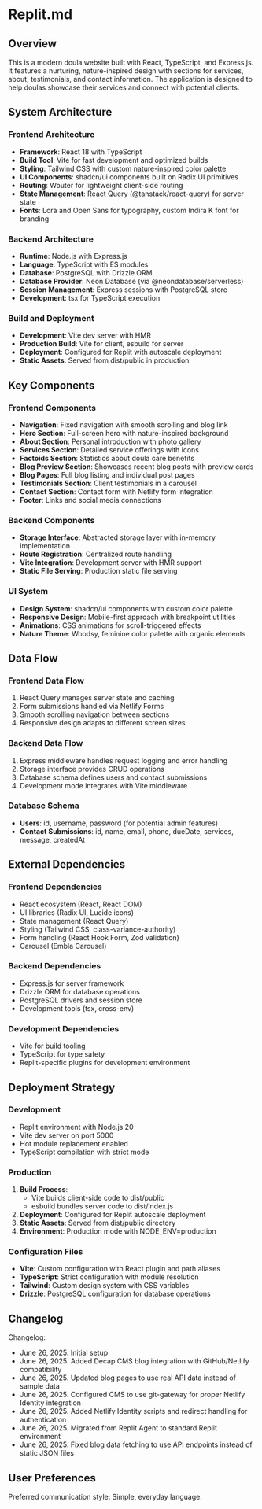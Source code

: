 # Replit.md

## Overview

This is a modern doula website built with React, TypeScript, and Express.js. It features a nurturing, nature-inspired design with sections for services, about, testimonials, and contact information. The application is designed to help doulas showcase their services and connect with potential clients.

## System Architecture

### Frontend Architecture
- **Framework**: React 18 with TypeScript
- **Build Tool**: Vite for fast development and optimized builds
- **Styling**: Tailwind CSS with custom nature-inspired color palette
- **UI Components**: shadcn/ui components built on Radix UI primitives
- **Routing**: Wouter for lightweight client-side routing
- **State Management**: React Query (@tanstack/react-query) for server state
- **Fonts**: Lora and Open Sans for typography, custom Indira K font for branding

### Backend Architecture
- **Runtime**: Node.js with Express.js
- **Language**: TypeScript with ES modules
- **Database**: PostgreSQL with Drizzle ORM
- **Database Provider**: Neon Database (via @neondatabase/serverless)
- **Session Management**: Express sessions with PostgreSQL store
- **Development**: tsx for TypeScript execution

### Build and Deployment
- **Development**: Vite dev server with HMR
- **Production Build**: Vite for client, esbuild for server
- **Deployment**: Configured for Replit with autoscale deployment
- **Static Assets**: Served from dist/public in production

## Key Components

### Frontend Components
- **Navigation**: Fixed navigation with smooth scrolling and blog link
- **Hero Section**: Full-screen hero with nature-inspired background
- **About Section**: Personal introduction with photo gallery
- **Services Section**: Detailed service offerings with icons
- **Factoids Section**: Statistics about doula care benefits
- **Blog Preview Section**: Showcases recent blog posts with preview cards
- **Blog Pages**: Full blog listing and individual post pages
- **Testimonials Section**: Client testimonials in a carousel
- **Contact Section**: Contact form with Netlify form integration
- **Footer**: Links and social media connections

### Backend Components
- **Storage Interface**: Abstracted storage layer with in-memory implementation
- **Route Registration**: Centralized route handling
- **Vite Integration**: Development server with HMR support
- **Static File Serving**: Production static file serving

### UI System
- **Design System**: shadcn/ui components with custom color palette
- **Responsive Design**: Mobile-first approach with breakpoint utilities
- **Animations**: CSS animations for scroll-triggered effects
- **Nature Theme**: Woodsy, feminine color palette with organic elements

## Data Flow

### Frontend Data Flow
1. React Query manages server state and caching
2. Form submissions handled via Netlify Forms
3. Smooth scrolling navigation between sections
4. Responsive design adapts to different screen sizes

### Backend Data Flow
1. Express middleware handles request logging and error handling
2. Storage interface provides CRUD operations
3. Database schema defines users and contact submissions
4. Development mode integrates with Vite middleware

### Database Schema
- **Users**: id, username, password (for potential admin features)
- **Contact Submissions**: id, name, email, phone, dueDate, services, message, createdAt

## External Dependencies

### Frontend Dependencies
- React ecosystem (React, React DOM)
- UI libraries (Radix UI, Lucide icons)
- State management (React Query)
- Styling (Tailwind CSS, class-variance-authority)
- Form handling (React Hook Form, Zod validation)
- Carousel (Embla Carousel)

### Backend Dependencies
- Express.js for server framework
- Drizzle ORM for database operations
- PostgreSQL drivers and session store
- Development tools (tsx, cross-env)

### Development Dependencies
- Vite for build tooling
- TypeScript for type safety
- Replit-specific plugins for development environment

## Deployment Strategy

### Development
- Replit environment with Node.js 20
- Vite dev server on port 5000
- Hot module replacement enabled
- TypeScript compilation with strict mode

### Production
1. **Build Process**: 
   - Vite builds client-side code to dist/public
   - esbuild bundles server code to dist/index.js
2. **Deployment**: Configured for Replit autoscale deployment
3. **Static Assets**: Served from dist/public directory
4. **Environment**: Production mode with NODE_ENV=production

### Configuration Files
- **Vite**: Custom configuration with React plugin and path aliases
- **TypeScript**: Strict configuration with module resolution
- **Tailwind**: Custom design system with CSS variables
- **Drizzle**: PostgreSQL configuration for database operations

## Changelog

Changelog:
- June 26, 2025. Initial setup
- June 26, 2025. Added Decap CMS blog integration with GitHub/Netlify compatibility
- June 26, 2025. Updated blog pages to use real API data instead of sample data
- June 26, 2025. Configured CMS to use git-gateway for proper Netlify Identity integration
- June 26, 2025. Added Netlify Identity scripts and redirect handling for authentication
- June 26, 2025. Migrated from Replit Agent to standard Replit environment
- June 26, 2025. Fixed blog data fetching to use API endpoints instead of static JSON files

## User Preferences

Preferred communication style: Simple, everyday language.